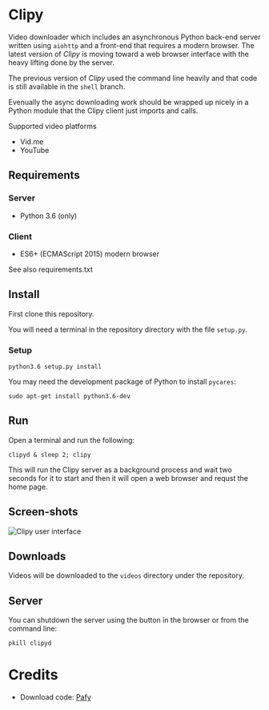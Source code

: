 # Clipy

Video downloader which includes an asynchronous Python back-end server written using `aiohttp`
and a front-end that requires a modern browser. The latest version of *Clipy* is moving toward
a web browser interface with the heavy lifting done by the server.

The previous version of *Clipy* used the command line heavily and that code is still available
in the `shell` branch.

Evenually the async downloading work should be wrapped up nicely in a Python module that the
Clipy client just imports and calls.

Supported video platforms

* Vid.me
* YouTube

## Requirements

### Server

* Python 3.6 (only)

### Client

* ES6+ (ECMAScript 2015) modern browser

See also requirements.txt

## Install

First clone this repository.

You will need a terminal in the repository directory with the file ``setup.py``.

### Setup

	python3.6 setup.py install

You may need the development package of Python to install `pycares`:

	sudo apt-get install python3.6-dev

## Run

Open a terminal and run the following:

	clipyd & sleep 2; clipy

This will run the Clipy server as a background process and wait two seconds for it to start and then
it will open a web browser and requst the home page.

## Screen-shots

![Clipy user interface](http://104.237.140.142/clipy/screenshot_gui.png)

## Downloads

Videos will be downloaded to the ``videos`` directory under the repository.

## Server

You can shutdown the server using the button in the browser or from the command line:

	pkill clipyd

# Credits

* Download code: [Pafy](http://pythonhosted.org/Pafy/)
